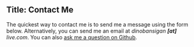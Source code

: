 Title: Contact Me
---
The quickest way to contact me is to send me a message using the form below. Alternatively, you can send me an email at *dinobansigan **[at]** live.com*. You can also [ask me a question on Github](https://github.com/DinoBansigan/ama/issues/new).

<!-- fnContact embed -->
<div id='fnContactEmbed'></div>
<script src='https://fncontact.com/contact-dinobansigan/embed.js?style=plain&width=500px&height=400px'></script>